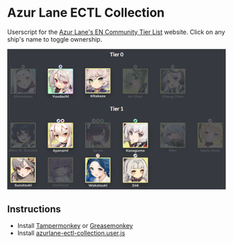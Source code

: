 # Azur Lane ECTL Collection

Userscript for the [Azur Lane's EN Community Tier List](https://slaimuda.github.io/ectl) website. Click on any ship's name to toggle ownership.

![Example](example.png)

## Instructions

- Install [Tampermonkey](http://tampermonkey.net/) or [Greasemonkey](https://addons.mozilla.org/en-US/firefox/addon/greasemonkey/)
- Install [azurlane-ectl-collection.user.js](https://github.com/davidluzgouveia/azurlane-ectl-collection/raw/main/azurlane-ectl-collection.user.js)

